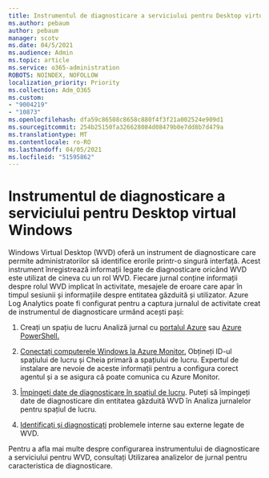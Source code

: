 ```yaml
---
title: Instrumentul de diagnosticare a serviciului pentru Desktop virtual Windows
ms.author: pebaum
author: pebaum
manager: scotv
ms.date: 04/5/2021
ms.audience: Admin
ms.topic: article
ms.service: o365-administration
ROBOTS: NOINDEX, NOFOLLOW
localization_priority: Priority
ms.collection: Adm_O365
ms.custom:
- "9004219"
- "10873"
ms.openlocfilehash: dfa59c86508c8658c880f4f3f21a002524e909d1
ms.sourcegitcommit: 254b25150fa326628084d08479b0e7dd8b7d479a
ms.translationtype: MT
ms.contentlocale: ro-RO
ms.lasthandoff: 04/05/2021
ms.locfileid: "51595862"
---
```

# <a name="service-diagnostics-tool-for-windows-virtual-desktop"></a>Instrumentul de diagnosticare a serviciului pentru Desktop virtual Windows

Windows Virtual Desktop (WVD) oferă un instrument de diagnosticare care permite administratorilor să identifice erorile printr-o singură interfață. Acest instrument înregistrează informații legate de diagnosticare oricând WVD este utilizat de cineva cu un rol WVD. Fiecare jurnal conține informații despre rolul WVD implicat în activitate, mesajele de eroare care apar în timpul sesiunii și informațiile despre entitatea găzduită și utilizator. Azure Log Analytics poate fi configurat pentru a captura jurnalul de activitate creat de instrumentul de diagnosticare urmând acești pași:

1. Creați un spațiu de lucru Analiză jurnal cu [portalul Azure](https://go.microsoft.com/fwlink/?linkid=2129500) sau [Azure PowerShell.](https://go.microsoft.com/fwlink/?linkid=2129501)

1. [Conectați computerele Windows la Azure Monitor.](https://go.microsoft.com/fwlink/?linkid=2129913) Obțineți ID-ul spațiului de lucru și Cheia primară a spațiului de lucru. Expertul de instalare are nevoie de aceste informații pentru a configura corect agentul și a se asigura că poate comunica cu Azure Monitor.

1. [Împingeți date de diagnosticare în spațiul de lucru](https://go.microsoft.com/fwlink/?linkid=2128284). Puteți să împingeți date de diagnosticare din entitatea găzduită WVD în Analiza jurnalelor pentru spațiul de lucru.

1. [Identificați și diagnosticați](https://docs.microsoft.com/azure/virtual-desktop/diagnostics-role-service#diagnose-issues-with-powershell) problemele interne sau externe legate de WVD.

Pentru a afla mai multe despre configurarea instrumentului de diagnosticare a serviciului pentru WVD, consultați Utilizarea analizelor de jurnal pentru caracteristica de diagnosticare.